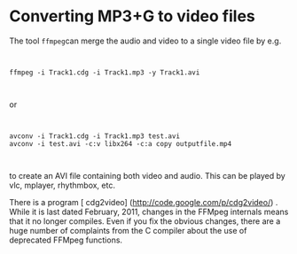 #  Converting MP3+G to video files 

The tool
 `ffmpeg`can merge the audio and
      video to a single video file by e.g.
```

        
ffmpeg -i Track1.cdg -i Track1.mp3 -y Track1.avi
        
      
```
or
```

        
avconv -i Track1.cdg -i Track1.mp3 test.avi
avconv -i test.avi -c:v libx264 -c:a copy outputfile.mp4
        
      
```
to create an AVI file containing both video and audio.
      This can be played by vlc, mplayer, rhythmbox, etc.

There is a program
 [
        cdg2video] (http://code.google.com/p/cdg2video/)
.
      While it is last dated February, 2011, changes in the FFMpeg
      internals means that it no longer compiles. Even if you fix
      the obvious changes, there are a huge number of complaints
      from the C compiler about the use of deprecated FFMpeg
      functions.


